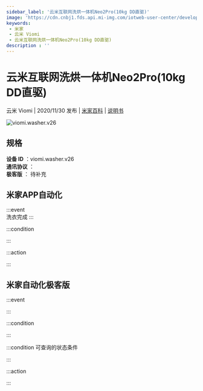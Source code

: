 ```yaml
---
sidebar_label: '云米互联网洗烘一体机Neo2Pro(10kg DD直驱)'
image: 'https://cdn.cnbj1.fds.api.mi-img.com/iotweb-user-center/developer_1679048936025DXa0IRIX.png?GalaxyAccessKeyId=AKVGLQWBOVIRQ3XLEW&Expires=9223372036854775807&Signature=Dllo1EukhR18aed9uSO83xP+2Rs='
keywords: 
 - 米家
 - 云米 Viomi
 - 云米互联网洗烘一体机Neo2Pro(10kg DD直驱)
description : ''
---
```

# 云米互联网洗烘一体机Neo2Pro(10kg DD直驱)

云米 Viomi | 2020/11/30 发布 | [米家百科](https://home.mi.com/webapp/content/baike/product/index.html?model=viomi.washer.v26) | [说明书](https://home.mi.com/views/introduction.html?model=viomi.washer.v26&region=cn)

![viomi.washer.v26](https://cdn.cnbj1.fds.api.mi-img.com/iotweb-user-center/developer_1679048936025DXa0IRIX.png?GalaxyAccessKeyId=AKVGLQWBOVIRQ3XLEW&Expires=9223372036854775807&Signature=Dllo1EukhR18aed9uSO83xP+2Rs=)

## 规格  
> 
**设备 ID** ：viomi.washer.v26  
**通讯协议** ：  
**极客版**  ： 待补充 


## 米家APP自动化  

:::event  
洗衣完成
:::

:::condition  

:::

:::action   

:::

## 米家自动化极客版  

:::event  

:::

:::condition  

:::

:::condition 可查询的状态条件  

:::

:::action  

:::

        
